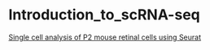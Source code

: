 # Introduction_to_scRNA-seq   
[Single cell analysis of P2 mouse retinal cells using Seurat](./1_Clark_P2_Retina/README.md)
